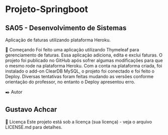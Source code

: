 # Projeto-Springboot

## SA05 - Desenvolvimento de Sistemas 

Aplicação de faturas utilizando plataforma Heroku.

🚀 Começando
Foi feito uma aplicação utilizando Thymeleaf para gerenciamento de faturas. Essa aplicação adiciona, edita e exclui faturas. O projeto foi publicado no GitHub após sofrer algumas modificações para que o mesmo rode na plataforma Heroku.
Com a conta na plataforma criada, foi instalado o add-on ClearDB MySQL, o projeto foi conectado e foi feito o Deploy. Diversas tentativas foram feitas mudando as versões conforme orientação do professor, no entanto o Deploy apresentou erro. 

✒️ Autor
## Gustavo Achcar

📄 Licença
Este projeto está sob a licença (sua licença) - veja o arquivo LICENSE.md para detalhes.
